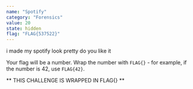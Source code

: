 ```yaml
---
name: "Spotify"
category: "Forensics"
value: 20
state: hidden
flag: "FLAG{537522}"
---
```


i made my spotify look pretty do you like it

Your flag will be a number. Wrap the number with `FLAG{}` - for example, if the number is 42, use `FLAG{42}`.


** THIS CHALLENGE IS WRAPPED IN FLAG{} **

